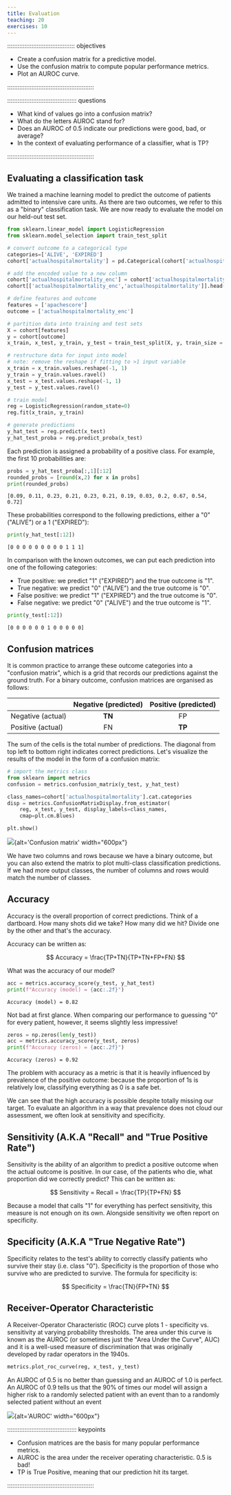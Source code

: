 ```yaml
---
title: Evaluation
teaching: 20
exercises: 10
---
```


::::::::::::::::::::::::::::::::::::::: objectives

- Create a confusion matrix for a predictive model.
- Use the confusion matrix to compute popular performance metrics.
- Plot an AUROC curve.

::::::::::::::::::::::::::::::::::::::::::::::::::

:::::::::::::::::::::::::::::::::::::::: questions

- What kind of values go into a confusion matrix?
- What do the letters AUROC stand for?
- Does an AUROC of 0.5 indicate our predictions were good, bad, or average?
- In the context of evaluating performance of a classifier, what is TP?

::::::::::::::::::::::::::::::::::::::::::::::::::

## Evaluating a classification task

We trained a machine learning model to predict the outcome of patients admitted to intensive care units. As there are two outcomes, we refer to this as a "binary" classification task. We are now ready to evaluate the model on our held-out test set.

```python
from sklearn.linear_model import LogisticRegression
from sklearn.model_selection import train_test_split

# convert outcome to a categorical type
categories=['ALIVE', 'EXPIRED']
cohort['actualhospitalmortality'] = pd.Categorical(cohort['actualhospitalmortality'], categories=categories)

# add the encoded value to a new column
cohort['actualhospitalmortality_enc'] = cohort['actualhospitalmortality'].cat.codes
cohort[['actualhospitalmortality_enc','actualhospitalmortality']].head()

# define features and outcome
features = ['apachescore']
outcome = ['actualhospitalmortality_enc']

# partition data into training and test sets
X = cohort[features]
y = cohort[outcome]
x_train, x_test, y_train, y_test = train_test_split(X, y, train_size = 0.7, random_state =  42)

# restructure data for input into model
# note: remove the reshape if fitting to >1 input variable
x_train = x_train.values.reshape(-1, 1)
y_train = y_train.values.ravel()
x_test = x_test.values.reshape(-1, 1)
y_test = y_test.values.ravel()

# train model
reg = LogisticRegression(random_state=0)
reg.fit(x_train, y_train)

# generate predictions
y_hat_test = reg.predict(x_test)
y_hat_test_proba = reg.predict_proba(x_test)
```

Each prediction is assigned a probability of a positive class. For example, the first 10 probabilities are:

```python
probs = y_hat_test_proba[:,1][:12]
rounded_probs = [round(x,2) for x in probs]
print(rounded_probs)
```

```output
[0.09, 0.11, 0.23, 0.21, 0.23, 0.21, 0.19, 0.03, 0.2, 0.67, 0.54, 0.72]
```

These probabilities correspond to the following predictions, either a "0" ("ALIVE") or a 1 ("EXPIRED"):

```python
print(y_hat_test[:12])
```

```output
[0 0 0 0 0 0 0 0 0 1 1 1]
```

In comparison with the known outcomes, we can put each prediction into one of the following categories:

- True positive: we predict "1" ("EXPIRED") and the true outcome is "1".
- True negative: we predict "0" ("ALIVE") and the true outcome is "0".
- False positive: we predict "1" ("EXPIRED") and the true outcome is "0".
- False negative: we predict "0" ("ALIVE") and the true outcome is "1".

```python
print(y_test[:12])
```

```output
[0 0 0 0 0 0 1 0 0 0 0 0]
```

## Confusion matrices

It is common practice to arrange these outcome categories into a "confusion matrix", which is a grid that records our predictions against the ground truth. For a binary outcome, confusion matrices are organised as follows:

|                   | Negative (predicted) | Positive  (predicted) | 
| :---------------- | :------------------: | :-------------------: |
| Negative (actual) | **TN**                     | FP                    | 
| Positive (actual) | FN                   | **TP**                      | 

The sum of the cells is the total number of predictions. The diagonal from top left to bottom right indicates correct predictions. Let's visualize the results of the model in the form of a confusion matrix:

```python
# import the metrics class
from sklearn import metrics
confusion = metrics.confusion_matrix(y_test, y_hat_test)

class_names=cohort['actualhospitalmortality'].cat.categories
disp = metrics.ConfusionMatrixDisplay.from_estimator(
    reg, x_test, y_test, display_labels=class_names,
    cmap=plt.cm.Blues)

plt.show()
```

![](fig/section7-fig1.png){alt='Confusion matrix' width="600px"}

We have two columns and rows because we have a binary outcome, but you can also extend the matrix to plot multi-class classification predictions. If we had more output classes, the number of columns and rows would match the number of classes.

## Accuracy

Accuracy is the overall proportion of correct predictions. Think of a dartboard. How many shots did we take? How many did we hit? Divide one by the other and that's the accuracy.

Accuracy can be written as:

$$
Accuracy = \frac{TP+TN}{TP+TN+FP+FN}
$$

What was the accuracy of our model?

```python
acc = metrics.accuracy_score(y_test, y_hat_test)
print(f"Accuracy (model) = {acc:.2f}")
```

```output
Accuracy (model) = 0.82
```

Not bad at first glance. When comparing our performance to guessing "0" for every patient, however, it seems slightly less impressive!

```python
zeros = np.zeros(len(y_test))
acc = metrics.accuracy_score(y_test, zeros)
print(f"Accuracy (zeros) = {acc:.2f}")
```

```output
Accuracy (zeros) = 0.92
```

The problem with accuracy as a metric is that it is heavily influenced by prevalence of the positive outcome: because the proportion of 1s is relatively low, classifying everything as 0 is a safe bet.

We can see that the high accuracy is possible despite totally missing our target. To evaluate an algorithm in a way that prevalence does not cloud our assessment, we often look at sensitivity and specificity.

## Sensitivity (A.K.A "Recall" and "True Positive Rate")

Sensitivity is the ability of an algorithm to predict a positive outcome when the actual outcome is positive. In our case, of the patients who die, what proportion did we correctly predict? This can be written as:

$$
Sensitivity = Recall = \frac{TP}{TP+FN}
$$

Because a model that calls "1" for everything has perfect sensitivity, this measure is not enough on its own. Alongside sensitivity we often report on specificity.

## Specificity (A.K.A "True Negative Rate")

Specificity relates to the test's ability to correctly classify patients who survive their stay (i.e. class "0"). Specificity is the proportion of those who survive who are predicted to survive. The formula for specificity is:

$$
Specificity = \frac{TN}{FP+TN}
$$

## Receiver-Operator Characteristic

A Receiver-Operator Characteristic (ROC) curve plots 1 - specificity vs. sensitivity at varying probability thresholds. The area under this curve is known as the AUROC (or sometimes just the "Area Under the Curve", AUC) and it is a well-used measure of discrimination that was originally developed by radar operators in the 1940s.

```python
metrics.plot_roc_curve(reg, x_test, y_test)
```

An AUROC of 0.5 is no better than guessing and an AUROC of 1.0 is perfect. An AUROC of 0.9 tells us that the 90% of times our model will assign a higher risk to a randomly selected patient with an event than to a randomly selected patient without an event

![](fig/section7-fig3.png){alt='AUROC' width="600px"}



:::::::::::::::::::::::::::::::::::::::: keypoints

- Confusion matrices are the basis for many popular performance metrics.
- AUROC is the area under the receiver operating characteristic. 0.5 is bad!
- TP is True Positive, meaning that our prediction hit its target.

::::::::::::::::::::::::::::::::::::::::::::::::::


